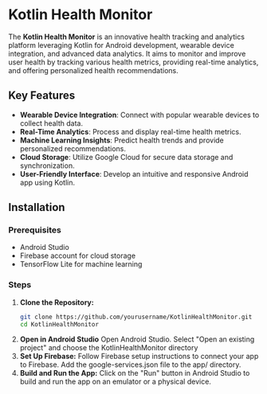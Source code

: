 # Kotlin Health Monitor

The **Kotlin Health Monitor** is an innovative health tracking and analytics platform leveraging Kotlin for Android development, wearable device integration, and advanced data analytics. It aims to monitor and improve user health by tracking various health metrics, providing real-time analytics, and offering personalized health recommendations.

## Key Features

- **Wearable Device Integration**: Connect with popular wearable devices to collect health data.
- **Real-Time Analytics**: Process and display real-time health metrics.
- **Machine Learning Insights**: Predict health trends and provide personalized recommendations.
- **Cloud Storage**: Utilize Google Cloud for secure data storage and synchronization.
- **User-Friendly Interface**: Develop an intuitive and responsive Android app using Kotlin.

## Installation

### Prerequisites
- Android Studio
- Firebase account for cloud storage
- TensorFlow Lite for machine learning

### Steps
1. **Clone the Repository:**
   ```sh
   git clone https://github.com/yourusername/KotlinHealthMonitor.git
   cd KotlinHealthMonitor
2. **Open in Android Studio**
   Open Android Studio.
   Select "Open an existing project" and choose the KotlinHealthMonitor directory
3. **Set Up Firebase:**
   Follow Firebase setup instructions to connect your app to Firebase.
   Add the google-services.json file to the app/ directory.
4. **Build and Run the App:**
  Click on the "Run" button in Android Studio to build and run the app on an emulator or a physical device.
